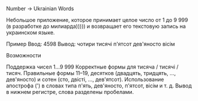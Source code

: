 Number → Ukrainian Words

Небольшое приложение, которое принимает целое число от 1 до 9 999 (в разработке до милиарда))))) и возвращает его текстовую запись на украинском языке.

Пример
Ввод: 4598
Вывод: чотири тисячі п'ятсот дев'яносто вісім

Возможности

Поддержка чисел 1…9 999 
Корректные формы для тисяча / тисячі / тисяч.
Правильные формы 11–19, десятков (двадцять, тридцять, …, дев'яносто) и сотен (сто, двісті, …, дев'ятсот).
Использование апострофа (') в словах типа п'ять, дев'яносто, п'ятсот, вісім и т. д.
Вывод в нижнем регистре, слова разделены пробелами.
